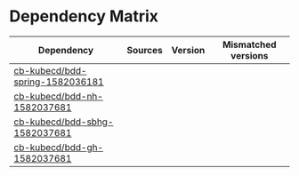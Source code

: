 # Dependency Matrix

Dependency | Sources | Version | Mismatched versions
---------- | ------- | ------- | -------------------
[cb-kubecd/bdd-spring-1582036181](https://github.com/cb-kubecd/bdd-spring-1582036181.git) |  | []() | 
[cb-kubecd/bdd-nh-1582037681](https://github.com/cb-kubecd/bdd-nh-1582037681.git) |  | []() | 
[cb-kubecd/bdd-sbhg-1582037681](https://github.com/cb-kubecd/bdd-sbhg-1582037681.git) |  | []() | 
[cb-kubecd/bdd-gh-1582037681](https://github.com/cb-kubecd/bdd-gh-1582037681.git) |  | []() | 
